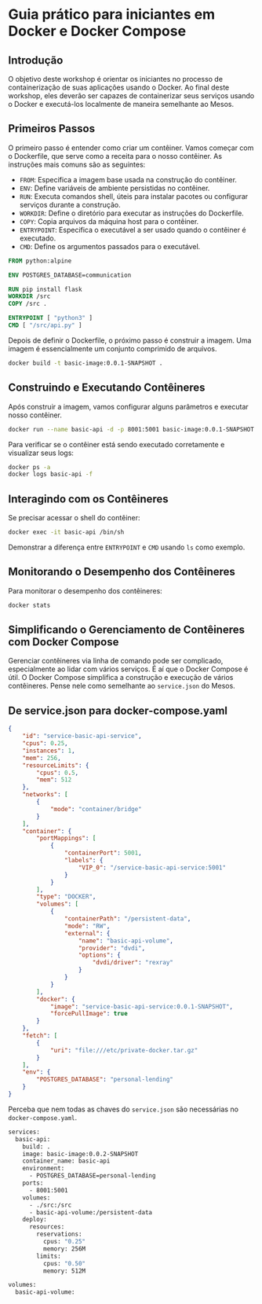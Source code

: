 # Guia prático para iniciantes em Docker e Docker Compose

## Introdução
O objetivo deste workshop é orientar os iniciantes no processo de containerização de suas aplicações usando o Docker. Ao final deste workshop, eles deverão ser capazes de containerizar seus serviços usando o Docker e executá-los localmente de maneira semelhante ao Mesos.

## Primeiros Passos
O primeiro passo é entender como criar um contêiner. Vamos começar com o Dockerfile, que serve como a receita para o nosso contêiner. As instruções mais comuns são as seguintes:

- `FROM`: Especifica a imagem base usada na construção do contêiner.
- `ENV`: Define variáveis de ambiente persistidas no contêiner.
- `RUN`: Executa comandos shell, úteis para instalar pacotes ou configurar serviços durante a construção.
- `WORKDIR`: Define o diretório para executar as instruções do Dockerfile.
- `COPY`: Copia arquivos da máquina host para o contêiner.
- `ENTRYPOINT`: Especifica o executável a ser usado quando o contêiner é executado.
- `CMD`: Define os argumentos passados para o executável.


```Dockerfile
FROM python:alpine

ENV POSTGRES_DATABASE=communication

RUN pip install flask
WORKDIR /src
COPY /src .

ENTRYPOINT [ "python3" ]
CMD [ "/src/api.py" ]
```

Depois de definir o Dockerfile, o próximo passo é construir a imagem. Uma imagem é essencialmente um conjunto comprimido de arquivos.

```bash
docker build -t basic-image:0.0.1-SNAPSHOT .
```

## Construindo e Executando Contêineres
Após construir a imagem, vamos configurar alguns parâmetros e executar nosso contêiner.

```bash
docker run --name basic-api -d -p 8001:5001 basic-image:0.0.1-SNAPSHOT
```

Para verificar se o contêiner está sendo executado corretamente e visualizar seus logs:

```bash
docker ps -a
docker logs basic-api -f
```

## Interagindo com os Contêineres
Se precisar acessar o shell do contêiner:

```bash
docker exec -it basic-api /bin/sh
```

Demonstrar a diferença entre `ENTRYPOINT` e `CMD` usando `ls` como exemplo.

## Monitorando o Desempenho dos Contêineres
Para monitorar o desempenho dos contêineres:

```bash
docker stats
```

## Simplificando o Gerenciamento de Contêineres com Docker Compose
Gerenciar contêineres via linha de comando pode ser complicado, especialmente ao lidar com vários serviços. É aí que o Docker Compose é útil. O Docker Compose simplifica a construção e execução de vários contêineres. Pense nele como semelhante ao `service.json` do Mesos.


## De service.json para docker-compose.yaml

```json
{
	"id": "service-basic-api-service",
	"cpus": 0.25,
	"instances": 1,
	"mem": 256,
	"resourceLimits": {
 		"cpus": 0.5,
 		"mem": 512
	},
	"networks": [
		{
			"mode": "container/bridge"
		}
	],
	"container": {
		"portMappings": [
			{
				"containerPort": 5001,
				"labels": {
					"VIP_0": "/service-basic-api-service:5001"
				}
			}
		],
		"type": "DOCKER",
		"volumes": [
			{
				"containerPath": "/persistent-data",
				"mode": "RW",
				"external": {
					"name": "basic-api-volume",
					"provider": "dvdi",
					"options": {
						"dvdi/driver": "rexray"
					}
				}
			}
		],
		"docker": {
			"image": "service-basic-api-service:0.0.1-SNAPSHOT",
			"forcePullImage": true
		}
	},
	"fetch": [
		{
			"uri": "file:///etc/private-docker.tar.gz"
		}
	],
	"env": {
		"POSTGRES_DATABASE": "personal-lending"
	}
}
```

Perceba que nem todas as chaves do `service.json` são necessárias no `docker-compose.yaml`.

```Dockerfile
services:
  basic-api:
    build: .
    image: basic-image:0.0.2-SNAPSHOT
    container_name: basic-api
    environment:
      - POSTGRES_DATABASE=personal-lending
    ports:
      - 8001:5001
    volumes:
      - ./src:/src
      - basic-api-volume:/persistent-data
    deploy:
      resources:
        reservations:
          cpus: "0.25"
          memory: 256M
        limits:
          cpus: "0.50"
          memory: 512M

volumes:
  basic-api-volume:
```


